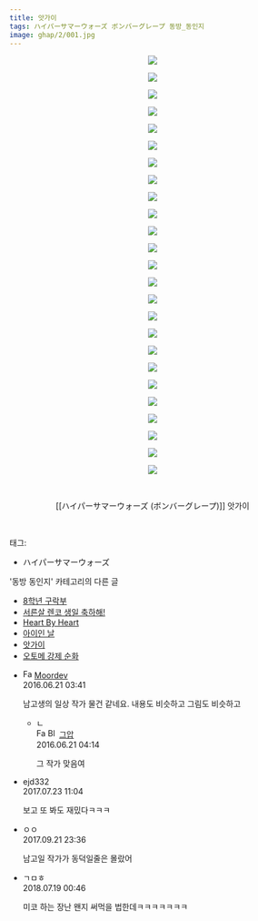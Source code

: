 ```yaml
---
title: 앗가이
tags: ハイパーサマーウォーズ ボンバーグレープ 동방_동인지
image: ghap/2/001.jpg
---
```

<div class="article">
<p style="text-align: center; clear: none; float: none;"><img src="{{ site.nasurl }}/ghap/2/001.jpg"/></p>
<p style="text-align: center; clear: none; float: none;"><img src="{{ site.nasurl }}/ghap/2/002.jpg"/></p>
<p style="text-align: center; clear: none; float: none;"><img src="{{ site.nasurl }}/ghap/2/003.jpg"/></p>
<p style="text-align: center; clear: none; float: none;"><img src="{{ site.nasurl }}/ghap/2/004.jpg"/></p>
<p style="text-align: center; clear: none; float: none;"><img src="{{ site.nasurl }}/ghap/2/005.jpg"/></p>
<p style="text-align: center; clear: none; float: none;"><img src="{{ site.nasurl }}/ghap/2/006.jpg"/></p>
<p style="text-align: center; clear: none; float: none;"><img src="{{ site.nasurl }}/ghap/2/007.jpg"/></p>
<p style="text-align: center; clear: none; float: none;"><img src="{{ site.nasurl }}/ghap/2/008.jpg"/></p>
<p style="text-align: center; clear: none; float: none;"><img src="{{ site.nasurl }}/ghap/2/009.jpg"/></p>
<p style="text-align: center; clear: none; float: none;"><img src="{{ site.nasurl }}/ghap/2/010.jpg"/></p>
<p style="text-align: center; clear: none; float: none;"><img src="{{ site.nasurl }}/ghap/2/011.jpg"/></p>
<p style="text-align: center; clear: none; float: none;"><img src="{{ site.nasurl }}/ghap/2/012.jpg"/></p>
<p style="text-align: center; clear: none; float: none;"><img src="{{ site.nasurl }}/ghap/2/013.jpg"/></p>
<p style="text-align: center; clear: none; float: none;"><img src="{{ site.nasurl }}/ghap/2/014.jpg"/></p>
<p style="text-align: center; clear: none; float: none;"><img src="{{ site.nasurl }}/ghap/2/015.jpg"/></p>
<p style="text-align: center; clear: none; float: none;"><img src="{{ site.nasurl }}/ghap/2/016.jpg"/></p>
<p style="text-align: center; clear: none; float: none;"><img src="{{ site.nasurl }}/ghap/2/017.jpg"/></p>
<p style="text-align: center; clear: none; float: none;"><img src="{{ site.nasurl }}/ghap/2/018.jpg"/></p>
<p style="text-align: center; clear: none; float: none;"><img src="{{ site.nasurl }}/ghap/2/019.jpg"/></p>
<p style="text-align: center; clear: none; float: none;"><img src="{{ site.nasurl }}/ghap/2/020.jpg"/></p>
<p style="text-align: center; clear: none; float: none;"><img src="{{ site.nasurl }}/ghap/2/021.jpg"/></p>
<p style="text-align: center; clear: none; float: none;"><img src="{{ site.nasurl }}/ghap/2/022.jpg"/></p>
<p style="text-align: center; clear: none; float: none;"><img src="{{ site.nasurl }}/ghap/2/023.jpg"/></p>
<p style="text-align: center; clear: none; float: none;"><img src="{{ site.nasurl }}/ghap/2/024.jpg"/></p>
<p style="text-align: center; clear: none; float: none;"><img src="{{ site.nasurl }}/ghap/2/025.jpg"/></p>
<p style="text-align: center; clear: none; float: none;"><br/></p>
<p style="text-align: center; clear: none; float: none;">[[ハイパーサマーウォーズ (ボンバーグレープ)]] 앗가이</p>
<p><br/></p>
</div><div class="tagTrail">
<p>태그: </p>
<ul>
<li>ハイパーサマーウォーズ</li>
</ul>
</div><div class="another">
<p>'동방 동인지' 카테고리의 다른 글</p>
<ul>
<li><a href="/2016-06-16-ghap_6">8학년 구락부</a></li>
<li><a href="/2016-06-16-ghap_5">서른살 렌코 생일 축하해!</a></li>
<li><a href="/2016-06-16-ghap_4">Heart By Heart</a></li>
<li><a href="/2016-06-16-ghap_3">아이인 날</a></li>
<li><a href="/2016-06-16-ghap_2">앗가이</a></li>
<li><a href="/2016-06-16-ghap_1">오토메 강제 순화</a></li>
</ul>
</div><div class="cb_module cb_fluid">
<div class="cb_wrt cb_profile">
<div class="comment">
<ul>
<li class="cb_thumb_off" id="comment14735459">
<div class="cb_comment_area">
<div class="cb_info_area">
<div class="cb_section">
<span class="cb_nick_name"><img alt="Favicon of http://moordev.tistory.com" height="16" onerror="this.onerror=null;this.parentNode.removeChild(this)" src="http://moordev.tistory.com/favicon.ico" width="16"/> <a href="http://moordev.tistory.com" onclick="return openLinkInNewWindow(this)">Moordev</a></span>
</div>
<div class="cb_section">
<span class="cb_date">2016.06.21 03:41 </span>
</div>
</div>
<div class="cb_dsc_comment">
<p class="cb_dsc">
											남고생의 일상 작가 물건 같네요. 내용도 비슷하고 그림도 비슷하고
										</p>
</div>
<ul>
<li class="cb_thumb_off" id="comment14735469">
<span class="cb_bu_subnode">ㄴ</span>
<div class="cb_comment_area">
<div class="cb_info_area">
<div class="cb_section">
<span class="cb_nick_name"><img alt="Favicon of https://ghaptouhou.tistory.com" height="16" onerror="this.onerror=null;this.parentNode.removeChild(this)" src="https://ghaptouhou.tistory.com/favicon.ico" width="16"/> <img alt="BlogIcon" height="16" onerror="this.parentNode.removeChild(this)" src="https://ghaptouhou.tistory.com/index.gif" width="16"/> <a href="https://ghaptouhou.tistory.com" onclick="return openLinkInNewWindow(this)"> 그압</a><span class="tistoryProfileLayerTrigger" onclick='TistoryProfile.show(event, this, {"title":"\uc800\uae30 \uc774\uac70 \ub098\uc911\uc5d0 \uc218\uc815 \uac00\ub2a5\ud558\ub098\uc694","url":"https:\/\/ghap.tistory.com","nickname":"\uadf8\uc555","items":[]}); return false;'></span></span>
</div>
<div class="cb_section">
<span class="cb_date">2016.06.21 04:14 </span>
</div>
</div>
<div class="cb_dsc_comment">
<p class="cb_dsc">
																그 작가 맞음여
															</p>
</div>
</div>
</li>
</ul>
</div></li>
<li class="cb_thumb_off" id="comment15042275">
<div class="cb_comment_area">
<div class="cb_info_area">
<div class="cb_section">
<span class="cb_nick_name">ejd332</span>
</div>
<div class="cb_section">
<span class="cb_date">2017.07.23 11:04 </span>
</div>
</div>
<div class="cb_dsc_comment">
<p class="cb_dsc">
											보고 또 봐도 재밌다ㅋㅋㅋ
										</p>
</div>
</div></li>
<li class="cb_thumb_off" id="comment15088004">
<div class="cb_comment_area">
<div class="cb_info_area">
<div class="cb_section">
<span class="cb_nick_name">ㅇㅇ</span>
</div>
<div class="cb_section">
<span class="cb_date">2017.09.21 23:36 </span>
</div>
</div>
<div class="cb_dsc_comment">
<p class="cb_dsc">
											남고일 작가가 동덕일줄은 몰랐어
										</p>
</div>
</div></li>
<li class="cb_thumb_off" id="comment15289619">
<div class="cb_comment_area">
<div class="cb_info_area">
<div class="cb_section">
<span class="cb_nick_name">ㄱㅁㅎ</span>
</div>
<div class="cb_section">
<span class="cb_date">2018.07.19 00:46 </span>
</div>
</div>
<div class="cb_dsc_comment">
<p class="cb_dsc">
											미코 하는 장난 왠지 써먹을 법한데ㅋㅋㅋㅋㅋㅋㅋ
										</p>
</div>
</div></li>
</ul>
</div>
</div><!-- commentList close -->
</div>